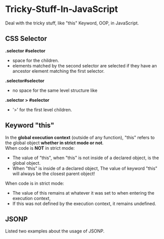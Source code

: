 # Tricky-Stuff-In-JavaScript
Deal with the tricky stuff, like "this" Keyword, OOP, in JavaScript.  
  
## CSS Selector  
<strong>.selector #selector</strong>
<ul>
  <li>space for the children.  </li>
  <li>elements matched by the second selector are selected if they have an ancestor element matching the first selector.</li>
</ul>  
<strong>.selector#selector</strong>
<ul>
  <li>no space for the same level structure like <div id="selector" class="selector"/></li>
</ul>
<strong>.selector > #selector</strong>
<ul>
  <li>'>' for the first level children.</li>
</ul>  

## Keyword "this"  
<div>In the <b>global execution context</b> (outside of any function), "this" refers to the global object <b>whether in strict mode or not</b>.</div>  
  
<div>When code is <b>NOT</b> in strict mode:</div>
<ul>
  <li>The value of "this", when "this" is not inside of a declared object, is the global object.</li>
  <li>When "this" is inside of a declared object, The value of keyword "this" will always be the closest parent object!</li>
</ul>
<div>When code is in strict mode:</div>
<ul>
  <li>The value of this remains at whatever it was set to when entering the execution context,</li>
  <li>If this was not defined by the execution context, it remains undefined.</li>
</ul>
  
## JSONP
Listed two examples about the usage of JSONP.  
